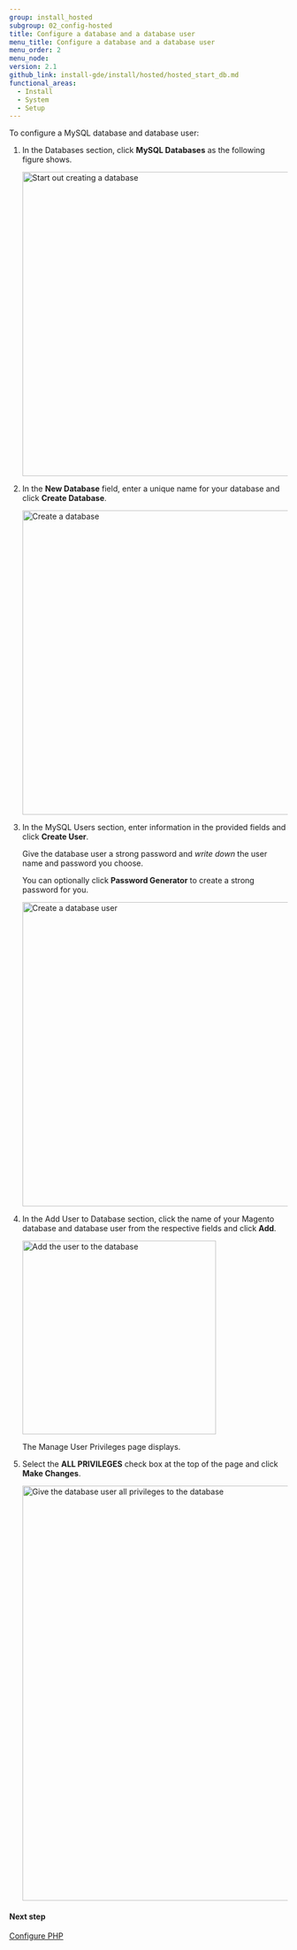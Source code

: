 ```yaml
---
group: install_hosted
subgroup: 02_config-hosted
title: Configure a database and a database user
menu_title: Configure a database and a database user
menu_order: 2
menu_node:
version: 2.1
github_link: install-gde/install/hosted/hosted_start_db.md
functional_areas:
  - Install
  - System
  - Setup
---
```


To configure a MySQL database and database user:

1.	In the Databases section, click **MySQL Databases** as the following figure shows.

	<img src="{{ site.baseurl }}/common/images/install-merch_conf-db.png" width="550px" alt="Start out creating a database">
2.	In the **New Database** field, enter a unique name for your database and click **Create Database**.

	<img src="{{ site.baseurl }}/common/images/install-merch_create-db.png" width="550px" alt="Create a database">

3.	In the MySQL Users section, enter information in the provided fields and click **Create User**.

	<div class="bs-callout bs-callout-info" id="info">
  		<p>Give the database user a strong password and <em>write down</em> the user name and password you choose.</p>
  		<p>You can optionally click <strong>Password Generator</strong> to create a strong password for you.</p>
	</div>

	<img src="{{ site.baseurl }}/common/images/install-merch_create-db-user.png" width="550px" alt="Create a database user">

4.	In the Add User to Database section, click the name of your Magento database and database user from the respective fields and click **Add**.

	<img src="{{ site.baseurl }}/common/images/install-merch_add-user-to-db.png" width="350px" alt="Add the user to the database">

	The Manage User Privileges page displays.

5.	Select the **ALL PRIVILEGES** check box at the top of the page and click **Make Changes**.

	<img src="{{ site.baseurl }}/common/images/install-merch_db-user-privs.png" width="750px" alt="Give the database user all privileges to the database">

#### Next step
<a href="{{ page.baseurl }}/install-gde/install/hosted/hosted_start_php.html">Configure PHP</a>
